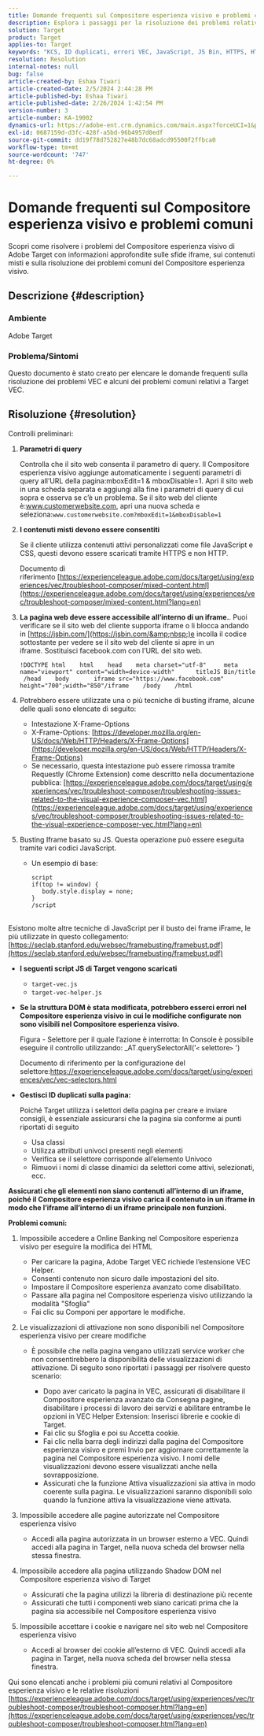 ```yaml
---
title: Domande frequenti sul Compositore esperienza visivo e problemi comuni
description: Esplora i passaggi per la risoluzione dei problemi relativi al Compositore esperienza visivo di Adobe Target e scopri come gestire i problemi relativi agli iframe e i contenuti misti.
solution: Target
product: Target
applies-to: Target
keywords: "KCS, ID duplicati, errori VEC, JavaScript, JS Bin, HTTPS, HTTP, CSS, struttura DOM, EEC, problemi di caricamento VEC, Shadow DOM, componenti web, domande frequenti"
resolution: Resolution
internal-notes: null
bug: false
article-created-by: Eshaa Tiwari
article-created-date: 2/5/2024 2:44:28 PM
article-published-by: Eshaa Tiwari
article-published-date: 2/26/2024 1:42:54 PM
version-number: 3
article-number: KA-19002
dynamics-url: https://adobe-ent.crm.dynamics.com/main.aspx?forceUCI=1&pagetype=entityrecord&etn=knowledgearticle&id=76c6520f-35c4-ee11-9079-6045bd006268
exl-id: 0687159d-d3fc-428f-a5bd-96b4957d0edf
source-git-commit: dd19f78d752827e48b7dc68adcd95500f2ffbca0
workflow-type: tm+mt
source-wordcount: '747'
ht-degree: 0%

---
```


# Domande frequenti sul Compositore esperienza visivo e problemi comuni


Scopri come risolvere i problemi del Compositore esperienza visivo di Adobe Target con informazioni approfondite sulle sfide iframe, sui contenuti misti e sulla risoluzione dei problemi comuni del Compositore esperienza visivo.

## Descrizione {#description}


### Ambiente

Adobe Target

### Problema/Sintomi

Questo documento è stato creato per elencare le domande frequenti sulla risoluzione dei problemi VEC e alcuni dei problemi comuni relativi a Target VEC.


## Risoluzione {#resolution}


Controlli preliminari:

1. <b>Parametri di query</b>

   Controlla che il sito web consenta il parametro di query. Il Compositore esperienza visivo aggiunge automaticamente i seguenti parametri di query all’URL della pagina:mboxEdit=1 &amp; mboxDisable=1. Apri il sito web in una scheda separata e aggiungi alla fine i parametri di query di cui sopra e osserva se c’è un problema. Se il sito web del cliente è:www.customerwebsite.com, apri una nuova scheda e seleziona:`www.customerwebsite.com?mboxEdit=1&mboxDisable=1`
2. <b>I contenuti misti devono essere consentiti</b>

   Se il cliente utilizza contenuti attivi personalizzati come file JavaScript e CSS, questi devono essere scaricati tramite HTTPS e non HTTP.

   Documento di riferimento [https://experienceleague.adobe.com/docs/target/using/experiences/vec/troubleshoot-composer/mixed-content.html](https://experienceleague.adobe.com/docs/target/using/experiences/vec/troubleshoot-composer/mixed-content.html?lang=en)
3. <b>La pagina web deve essere accessibile all’interno di un iframe.</b>. Puoi verificare se il sito web del cliente supporta iframe o li blocca andando in [https://jsbin.com/](https://jsbin.com/&amp;nbsp;)e incolla il codice sottostante per vedere se il sito web del cliente si apre in un iframe. Sostituisci facebook.com con l’URL del sito web.






   ```
   !DOCTYPE html    html    head    meta charset="utf-8"     meta name="viewport" content="width=device-width"      titleJS Bin/title     /head    body       iframe src="https://www.facebook.com" height="700";width="850"/iframe    /body    /html
   ```




4. Potrebbero essere utilizzate una o più tecniche di busting iframe, alcune delle quali sono elencate di seguito:
   - Intestazione X-Frame-Options
   - X-Frame-Options: [https://developer.mozilla.org/en-US/docs/Web/HTTP/Headers/X-Frame-Options](https://developer.mozilla.org/en-US/docs/Web/HTTP/Headers/X-Frame-Options)
   - Se necessario, questa intestazione può essere rimossa tramite Requestly (Chrome Extension) come descritto nella documentazione pubblica: [https://experienceleague.adobe.com/docs/target/using/experiences/vec/troubleshoot-composer/troubleshooting-issues-related-to-the-visual-experience-composer-vec.html](https://experienceleague.adobe.com/docs/target/using/experiences/vec/troubleshoot-composer/troubleshooting-issues-related-to-the-visual-experience-composer-vec.html?lang=en)
5. Busting Iframe basato su JS. Questa operazione può essere eseguita tramite vari codici JavaScript.
   - Un esempio di base: <br>

     ```
     script
     if(top != window) {
        body.style.display = none;    
     }
     /script
     ```

<br>Esistono molte altre tecniche di JavaScript per il busto dei frame iFrame, le più utilizzate in questo collegamento: [https://seclab.stanford.edu/websec/framebusting/framebust.pdf](https://seclab.stanford.edu/websec/framebusting/framebust.pdf)


- <b>I seguenti script JS di Target vengono scaricati</b>

   - `target-vec.js`
   - `target-vec-helper.js`
- <b>Se la struttura DOM è stata modificata, potrebbero esserci errori nel Compositore esperienza visivo in cui le modifiche configurate non sono visibili nel Compositore esperienza visivo.</b>

  Figura - Selettore per il quale l’azione è interrotta: In Console è possibile eseguire il controllo utilizzando: _AT.querySelectorAll(’`<` selettore`>` &#39;)

  Documento di riferimento per la configurazione del selettore:https://experienceleague.adobe.com/docs/target/using/experiences/vec/vec-selectors.html
- <b>Gestisci ID duplicati sulla pagina:</b>

  Poiché Target utilizza i selettori della pagina per creare e inviare consigli, è essenziale assicurarsi che la pagina sia conforme ai punti riportati di seguito

   - Usa classi
   - Utilizza attributi univoci presenti negli elementi
   - Verifica se il selettore corrisponde all’elemento Univoco
   - Rimuovi i nomi di classe dinamici da selettori come attivi, selezionati, ecc.


<b>Assicurati che gli elementi non siano contenuti all’interno di un iframe, poiché il Compositore esperienza visivo carica il contenuto in un iframe in modo che l’iframe all’interno di un iframe principale non funzioni.</b>

<b>Problemi comuni: </b>

1. Impossibile accedere a Online Banking nel Compositore esperienza visivo per eseguire la modifica dei HTML
   - Per caricare la pagina, Adobe Target VEC richiede l’estensione VEC Helper.
   - Consenti contenuto non sicuro dalle impostazioni del sito.
   - Impostare il Compositore esperienza avanzato come disabilitato.
   - Passare alla pagina nel Compositore esperienza visivo utilizzando la modalità &quot;Sfoglia&quot;
   - Fai clic su Componi per apportare le modifiche.
2. Le visualizzazioni di attivazione non sono disponibili nel Compositore esperienza visivo per creare modifiche

   - È possibile che nella pagina vengano utilizzati service worker che non consentirebbero la disponibilità delle visualizzazioni di attivazione. Di seguito sono riportati i passaggi per risolvere questo scenario:

      - Dopo aver caricato la pagina in VEC, assicurati di disabilitare il Compositore esperienza avanzato da Consegna pagine, disabilitare i processi di lavoro dei servizi e abilitare entrambe le opzioni in VEC Helper Extension: Inserisci librerie e cookie di Target.
      - Fai clic su Sfoglia e poi su Accetta cookie.
      - Fai clic nella barra degli indirizzi dalla pagina del Compositore esperienza visivo e premi Invio per aggiornare correttamente la pagina nel Compositore esperienza visivo. I nomi delle visualizzazioni devono essere visualizzati anche nella sovrapposizione.
      - Assicurati che la funzione Attiva visualizzazioni sia attiva in modo coerente sulla pagina. Le visualizzazioni saranno disponibili solo quando la funzione attiva la visualizzazione viene attivata.
3. Impossibile accedere alle pagine autorizzate nel Compositore esperienza visivo

   - Accedi alla pagina autorizzata in un browser esterno a VEC. Quindi accedi alla pagina in Target, nella nuova scheda del browser nella stessa finestra.
4. Impossibile accedere alla pagina utilizzando Shadow DOM nel Compositore esperienza visivo di Target

   - Assicurati che la pagina utilizzi la libreria di destinazione più recente
   - Assicurati che tutti i componenti web siano caricati prima che la pagina sia accessibile nel Compositore esperienza visivo
5. Impossibile accettare i cookie e navigare nel sito web nel Compositore esperienza visivo

   - Accedi al browser dei cookie all’esterno di VEC. Quindi accedi alla pagina in Target, nella nuova scheda del browser nella stessa finestra.


Qui sono elencati anche i problemi più comuni relativi al Compositore esperienza visivo e le relative risoluzioni
[https://experienceleague.adobe.com/docs/target/using/experiences/vec/troubleshoot-composer/troubleshoot-composer.html?lang=en](https://experienceleague.adobe.com/docs/target/using/experiences/vec/troubleshoot-composer/troubleshoot-composer.html?lang=en)
